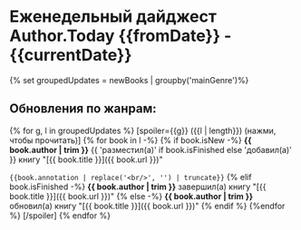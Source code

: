 # Еженедельный дайджест Author.Today {{fromDate}} - {{currentDate}}
{% set groupedUpdates = newBooks | groupby('mainGenre')%}

## Обновления по жанрам:
{% for g, l in groupedUpdates %}
[spoiler={{g}} ({{l | length}}) (нажми, чтобы прочитать)]
{% for book in l -%}
{% if book.isNew -%}
**{{ book.author | trim }}** {{ 'разместил(а)' if book.isFinished else 'добавил(а)' }} книгу "[{{ book.title }}]({{ book.url }})"

`{{book.annotation | replace('<br/>', '') | truncate}}`
{% elif book.isFinished -%}
**{{ book.author | trim }}** завершил(а) книгу "[{{ book.title }}]({{ book.url }})"
{% else -%}
**{{ book.author | trim }}** обновил(а) книгу "[{{ book.title }}]({{ book.url }})"
{% endif %}
{%endfor %}
[/spoiler]
{% endfor %}